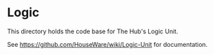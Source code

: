 Logic
=====

This directory holds the code base for The Hub's Logic Unit.

See https://github.com/HouseWare/wiki/Logic-Unit for documentation.
